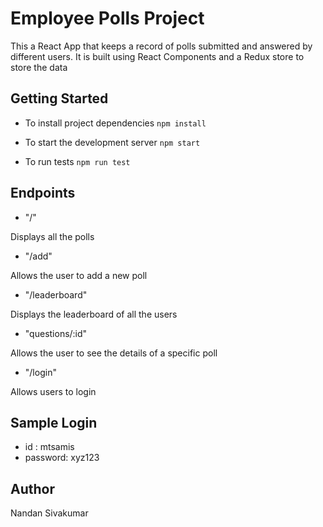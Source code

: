 # Employee Polls Project

This a React App that keeps a record of polls submitted and answered by different users. It is built using React Components and a Redux store to store the data

## Getting Started

- To install project dependencies
  `npm install`

- To start the development server
  `npm start`

- To run tests
  `npm run test`

## Endpoints

- "/"

Displays all the polls

- "/add"

Allows the user to add a new poll

- "/leaderboard"
  
Displays the leaderboard of all the users

- "questions/:id"

Allows the user to see the details of a specific poll

- "/login"

Allows users to login

## Sample Login

- id : mtsamis
- password: xyz123

## Author

Nandan Sivakumar
